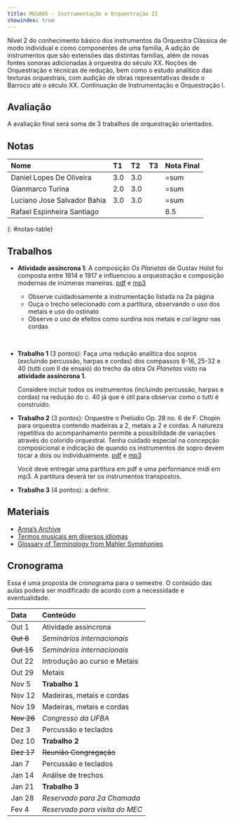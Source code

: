 ```yaml
---
title: MUSA85 - Instrumentação e Orquestração II
showindex: true
---
```


Nível 2 do conhecimento básico dos instrumentos da Orquestra Clássica de modo
individual e como componentes de uma família, A adição de instrumentos que são
extensões das distintas famílias, além de novas fontes sonoras adicionadas à
orquestra do século XX. Noções de Orquestração e técnicas de redução, bem como o
estudo analítico das texturas orquestrais, com audição de obras representativas
desde o Barroco até o século XX. Continuação de Instrumentação e Orquestração I.

## Avaliação

A avaliação final será soma de 3 trabalhos de orquestração orientados.

## Notas

| Nome                        | T1  | T2  | T3 | Nota Final |
|:----------------------------|:----|:----|:---|:-----------|
| Daniel Lopes De Oliveira    | 3.0 | 3.0 |    | =sum       |
| Gianmarco Turina            | 2.0 | 3.0 |    | =sum       |
| Luciano Jose Salvador Bahia | 3.0 | 3.0 |    | =sum       |
| Rafael Espinheira Santiago  |     |     |    | 8.5        |
{: #notas-table}

<!-- | Rafael Espinheira Santiago | 1.0 | 2.5 | 2.5 | 2.5  -->

## Trabalhos

- **Atividade assíncrona 1**: A composição *Os Planetas* de Gustav Holst foi
  composta entre 1914 e 1917 e influenciou a orquestração e composição modernas
  de inúmeras maneiras. [pdf][1] e [mp3][2]

  - Observe cuidadosamente a instrumentação listada na 2a página
  - Ouça o trecho selecionado com a partitura, observando o uso dos metais e uso do ostinato
  - Observe o uso de efeitos como surdina nos metais e *col legno* nas cordas

<br/>

- **Trabalho 1** (3 pontos): Faça uma redução analítica dos sopros (excluindo
    percussão, harpas e cordas) dos compassos 8-16, 25-32 e 40 (tutti com II de
    ensaio) do trecho da obra *Os Planetas* visto na **atividade assíncrona 1**.

    Considere incluir todos os instrumentos (incluindo percussão, harpas e
    cordas) na redução do c. 40 já que é útil para observar como o tutti é
    construido.

- **Trabalho 2** (3 pontos): Orquestre o Prelúdio Op. 28 no. 6 de F. Chopin para
  orquestra contendo madeiras a 2, metais a 2 e cordas. A natureza repetitiva do
  acompanhamento permite a possibilidade de variações através do colorido
  orquestral. Tenha cuidado especial na concepção composicional e indicação de
  quando os instrumentos de sopro devem tocar a dois ou individualmente.
  [pdf][3] e [mp3][4]

  Você deve entregar uma partitura em pdf e uma performance midi em mp3. A
  partitura deverá ter os instrumentos transpostos.

- **Trabalho 3** (4 pontos): a definir.

[1]: https://docs.pkroger.com/Holst%20-%20Os%20Planetas%20-%20Marte%20-%20Trecho.pdf
[2]: https://docs.pkroger.com/Holst%20-%20Os%20Planetas%20-%20Marte%20-%20Trecho.mp3
[3]: https://docs.pkroger.com/Chopin%20Preludio%206.pdf
[4]: https://docs.pkroger.com/Chopin%20Preludio%206.mp3

## Materiais

- [Anna’s Archive](https://annas-archive.org)
- [Termos musicais em diversos idiomas](https://web.library.yale.edu/cataloging/music/instname)
- [Glossary of Terminology from Mahler Symphonies](https://www.orchestralibrary.com/reftables/mahler2gloss.html)

## Cronograma

Essa é uma proposta de cronograma para o semestre. O conteúdo das aulas poderá
ser modificado de acordo com a necessidade e eventualidade.

| Data       | Conteúdo                       |
|:-----------|:-------------------------------|
| Out 1      | Atividade assíncrona           |
| ~~Out 8~~  | *Seminários internacionais*    |
| ~~Out 15~~ | *Seminários internacionais*    |
| Out 22     | Introdução ao curso e Metais   |
| Out 29     | Metais                         |
| Nov 5      | **Trabalho 1**                 |
| Nov 12     | Madeiras, metais e cordas      |
| Nov 19     | Madeiras, metais e cordas      |
| ~~Nov 26~~ | *Congresso da UFBA*            |
| Dez 3      | Percussão e teclados           |
| Dez 10     | **Trabalho 2**                 |
| ~~Dez 17~~ | ~~Reunião Congregação~~        |
| Jan 7      | Percussão e teclados           |
| Jan 14     | Análise de trechos             |
| Jan 21     | **Trabalho 3**                 |
| Jan 28     | *Reservado para 2a Chamada*    |
| Fev 4      | *Reservado para visita do MEC* |
